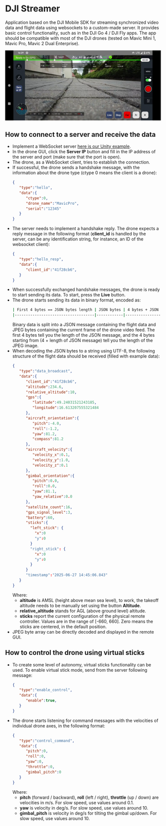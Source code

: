 # DJI Streamer

Application based on the DJI Mobile SDK for streaming synchronized video data and flight data using websockets to a custom-made server. It provides basic control functionality, such as in the DJI Go 4 / DJI Fly apps. The app should be compatible with most of the DJI drones (tested on Mavic Mini 1, Mavic Pro, Mavic 2 Dual Enterprise).

<img src=gui.png>

## How to connect to a server and receive the data

- Implement a WebSocket server [here is our Unity example](https://github.com/robofit/drone_vstool/blob/minimal_client/DroCo/Assets/Scripts/WebSocketServer.cs).
- In the drone GUI, click the **Server IP** button and fill in the IP address of the server and port (make sure that the port is open).
- The drone, as a WebSocket client, tries to establish the connection.
- If successful, the drone sends a handshake message, with the information about the drone type (ctype 0 means the client is a drone):
  ```json
  {
     "type":"hello",
     "data":{
        "ctype":0,
        "drone_name":"MavicPro",
        "serial":"12345"
     }
  }
  ```
- The server needs to implement a handshake reply. The drone expects a reply message in the following format (**client_id** is handled by the server, can be any identification string, for instance, an ID of the websocket client):
  ```json
  {
     "type":"hello_resp",
     "data":{
        "client_id":"41f28cb6",
     }
  }
  ```
- When successfully exchanged handshake messages, the drone is ready to start sending its data. To start, press the **Live** button.
- The drone starts sending its data in binary format, encoded as:
  ```bash
  | First 4 bytes == JSON bytes length | JSON bytes | 4 bytes + JSON bytes length + 4 bytes == JPEG image bytes length | JPEG bytes |
  |------------------------------------|------------|------------------------------------------------------------------|------------| 
  ```
  Binary data is split into a JSON message containing the flight data and JPEG bytes containing the current frame of the drone video feed. The first 4 bytes tell you the length of the JSON message, and the 4 bytes starting from (4 + length of JSON message) tell you the length of the JPEG image.
- When decoding the JSON bytes to a string using UTF-8, the following structure of the flight data should be received (filled with example data):
  ```json
  {
     "type":"data_broadcast",
     "data":{
        "client_id":"41f28cb6",
        "altitude":234.6,
        "relative_altitude":10,
        "gps":{
           "latitude":49.24031521243185,
           "longitude":16.613207555321484
        },
        "aircraft_orientation":{
           "pitch":-4.0,
           "roll":-1.2,
           "yaw":81.2,
           "compass":81.2
        },
        "aircraft_velocity":{
           "velocity_x":0.1,
           "velocity_y":1.0,
           "velocity_z":0.1
        },
        "gimbal_orientation":{
           "pitch":0.0,
           "roll":0.0,
           "yaw":81.1,
           "yaw_relative":0.0
        },
        "satellite_count":16,
        "gps_signal_level":3,
        "battery":60,
        "sticks":{
          "left_stick": {
            "x":0
            "y":0
          }
          "right_stick": {
            "x":0
            "y":0
          }
        }
        "timestamp":"2025-06-27 14:45:06.843"
     }
  }
  ```
  Where:
  - **altitude** is AMSL (height above mean sea level), to work, the takeoff altitude needs to be manually set using the button **Altitude**.
  - **relative_altitude** stands for AGL (above ground level) altitude.
  - **sticks** report the current configuration of the physical remote controller. Values are in the range of [-660, 660]. Zero means the sticks are centered, in the default position.
- JPEG byte array can be directly decoded and displayed in the remote GUI.
 
## How to control the drone using virtual sticks

- To create some level of autonomy, virtual sticks functionality can be used. To enable virtual stick mode, send from the server following message:
  ```json
  {
     "type":"enable_control",
     "data":{
        "enable":true,
     }
  }
  ```
- The drone starts listening for command messages with the velocities of individual drone axes, in the following format:
  ```json
  {
     "type":"control_command",
     "data":{
        "pitch":0,  
        "roll":0,
        "yaw":0,
        "throttle":0,
        "gimbal_pitch":0
     }
  }
  ```
  Where:
  - **pitch** (forward / backward), **roll** (left / right), **throttle** (up / down)  are velocities in m/s. For slow speed, use values around 0.1.
  - **yaw** is velocity in deg/s. For slow speed, use values around 10.
  - **gimbal_pitch** is velocity in deg/s for tilting the gimbal up/down. For slow speed, use values around 10.

  
